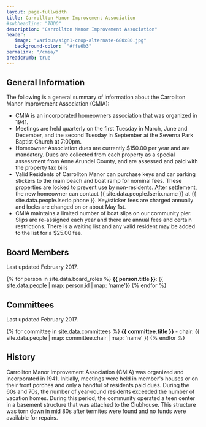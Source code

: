 ```yaml
---
layout: page-fullwidth
title: Carrollton Manor Improvement Association
#subheadline: "TODO"
description: "Carrollton Manor Improvement Association"
header:
   image: "various/sign1-crop-alternate-680x80.jpg"
   background-color:  "#ffe6b3"
permalink: "/cmia/"
breadcrumb: true
---
```


## General Information
The following is a general summary of information about the Carrollton Manor Improvement Association (CMIA):

* CMIA is an incorporated homeowners association that was organized in 1941.
* Meetings are held quarterly on the first Tuesday in March, June and December, and the second Tuesday in September at the Severna Park Baptist Church at 7:00pm.
* Homeowner Association dues are currently $150.00 per year and are mandatory. Dues are collected from each property as a special assessment from Anne Arundel County, and are assessed and paid with the property tax bills
* Valid Residents of Carrollton Manor can purchase keys and car parking stickers to the main beach and boat ramp for nominal fees. These properties are locked to prevent use by non-residents. After settlement, the new homeowner can contact {{ site.data.people.lserio.name }} at {{ site.data.people.lserio.phone }}. Key/sticker fees are charged annually and locks are changed on or about May 1st.
* CMIA maintains a limited number of boat slips on our community pier. Slips are re-assigned each year and there are annual fees and certain restrictions. There is a waiting list and any valid resident may be added to the list for a $25.00 fee. 
 
 
## Board Members
Last updated February 2017.

{% for person in site.data.board_roles %}
**{{ person.title }}**:  {{ site.data.people | map: person.id | map: 'name'}} 
{% endfor %}


## Committees
Last updated February 2017.

{% for committee in site.data.committees %}
**{{ committee.title }}** - chair:  {{ site.data.people | map: committee.chair | map: 'name' }}
{% endfor %}


## History
Carrollton Manor Improvement Association (CMIA) was organized and incorporated in 1941. 
Initially, meetings were held in member's houses or on their front porches and only a handful of residents paid dues. 
During the 60s and 70s, the number of year-round residents exceeded the number of vacation homes. During this period, 
the community operated a teen center in a basement structure that was attached to the Clubhouse. This structure was 
torn down in mid 80s after termites were found and no funds were available for repairs.
  
